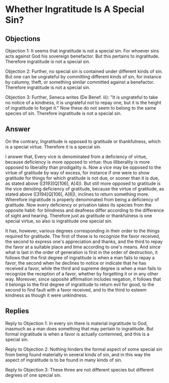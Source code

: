 # Whether Ingratitude Is A Special Sin?

## Objections

Objection 1: It seems that ingratitude is not a special sin. For whoever sins acts against God his sovereign benefactor. But this pertains to ingratitude. Therefore ingratitude is not a special sin.

Objection 2: Further, no special sin is contained under different kinds of sin. But one can be ungrateful by committing different kinds of sin, for instance by calumny, theft, or something similar committed against a benefactor. Therefore ingratitude is not a special sin.

Objection 3: Further, Seneca writes (De Benef. iii): "It is ungrateful to take no notice of a kindness, it is ungrateful not to repay one, but it is the height of ingratitude to forget it." Now these do not seem to belong to the same species of sin. Therefore ingratitude is not a special sin.

## Answer

On the contrary, Ingratitude is opposed to gratitude or thankfulness, which is a special virtue. Therefore it is a special sin.

I answer that, Every vice is denominated from a deficiency of virtue, because deficiency is more opposed to virtue: thus illiberality is more opposed to liberality than prodigality is. Now a vice may be opposed to the virtue of gratitude by way of excess, for instance if one were to show gratitude for things for which gratitude is not due, or sooner than it is due, as stated above ([3193]Q[106], A[4]). But still more opposed to gratitude is the vice denoting deficiency of gratitude, because the virtue of gratitude, as stated above ([3194]Q[106], A[6]), inclines to return something more. Wherefore ingratitude is properly denominated from being a deficiency of gratitude. Now every deficiency or privation takes its species from the opposite habit: for blindness and deafness differ according to the difference of sight and hearing. Therefore just as gratitude or thankfulness is one special virtue, so also is ingratitude one special sin.

It has, however, various degrees corresponding in their order to the things required for gratitude. The first of these is to recognize the favor received, the second to express one's appreciation and thanks, and the third to repay the favor at a suitable place and time according to one's means. And since what is last in the order of generation is first in the order of destruction, it follows that the first degree of ingratitude is when a man fails to repay a favor, the second when he declines to notice or indicate that he has received a favor, while the third and supreme degree is when a man fails to recognize the reception of a favor, whether by forgetting it or in any other way. Moreover, since opposite affirmation includes negation, it follows that it belongs to the first degree of ingratitude to return evil for good, to the second to find fault with a favor received, and to the third to esteem kindness as though it were unkindness.

## Replies

Reply to Objection 1: In every sin there is material ingratitude to God, inasmuch as a man does something that may pertain to ingratitude. But formal ingratitude is when a favor is actually contemned, and this is a special sin.

Reply to Objection 2: Nothing hinders the formal aspect of some special sin from being found materially in several kinds of sin, and in this way the aspect of ingratitude is to be found in many kinds of sin.

Reply to Objection 3: These three are not different species but different degrees of one special sin.